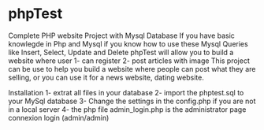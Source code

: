 # phpTest
Complete PHP website Project with Mysql Database 
If you have basic knowlegde in Php and Mysql
if you know how to use these Mysql Queries like Insert, Select, Update and Delete
phpTest will allow you to build a website where user 
1- can register
2- post articles with image
This project can be use to help you build a website where people can post what they
are selling, or you can use it for a news website, dating website.

Installation
 1- extrat all files in your database
 2- import the phptest.sql to your MySql database
 3- Change the settings in the config.php if you are not in a local server
 4- the php file admin_login.php is the administrator page connexion login (admin/admin)
